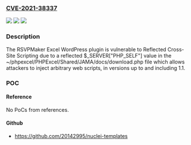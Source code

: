 ### [CVE-2021-38337](https://cve.mitre.org/cgi-bin/cvename.cgi?name=CVE-2021-38337)
![](https://img.shields.io/static/v1?label=Product&message=RSVPMaker%20Excel%20&color=blue)
![](https://img.shields.io/static/v1?label=Version&message=1.1%3C%3D%201.1%20&color=brighgreen)
![](https://img.shields.io/static/v1?label=Vulnerability&message=CWE-79%20Cross-site%20Scripting%20(XSS)&color=brighgreen)

### Description

The RSVPMaker Excel WordPress plugin is vulnerable to Reflected Cross-Site Scripting due to a reflected $_SERVER["PHP_SELF"] value in the ~/phpexcel/PHPExcel/Shared/JAMA/docs/download.php file which allows attackers to inject arbitrary web scripts, in versions up to and including 1.1.

### POC

#### Reference
No PoCs from references.

#### Github
- https://github.com/20142995/nuclei-templates

